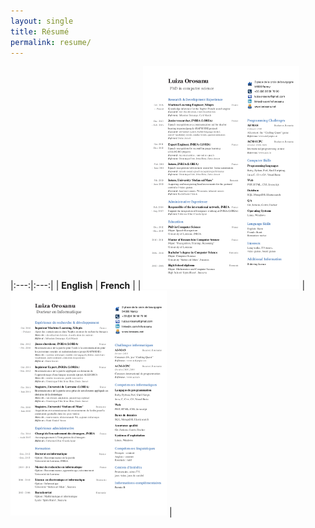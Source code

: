 ```yaml
---
layout: single
title: Résumé
permalink: resume/
---
```


|:---:|:---:|
| **English** | **French** |
| [![English Résumé](/assets/cv/CV_Luiza_en_small.png)](/assets/cv/CV_Luiza_2017_en.pdf) |  [![French Résumé](/assets/cv/CV_Luiza_fr_small.png)](/assets/cv/CV_Luiza_2017_fr.pdf) |
